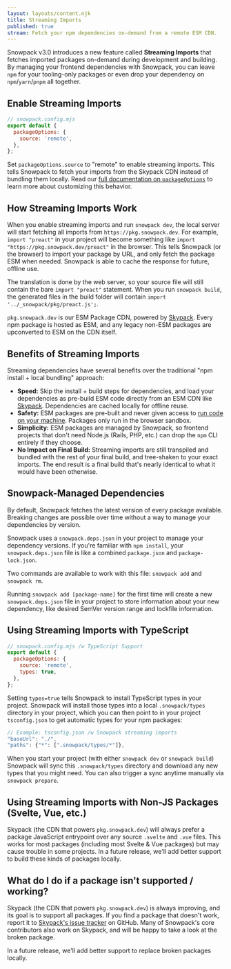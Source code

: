 ```yaml
---
layout: layouts/content.njk
title: Streaming Imports
published: true
stream: Fetch your npm dependencies on-demand from a remote ESM CDN.
---
```


Snowpack v3.0 introduces a new feature called **Streaming Imports** that fetches imported packages on-demand during development and building. By managing your frontend dependencies with Snowpack, you can leave `npm` for your tooling-only packages or even drop your dependency on `npm`/`yarn`/`pnpm` all together.

## Enable Streaming Imports

```js
// snowpack.config.mjs
export default {
  packageOptions: {
    source: 'remote',
  },
};
```

Set `packageOptions.source` to "remote" to enable streaming imports. This tells Snowpack to fetch your imports from the Skypack CDN instead of bundling them locally. Read our [full documentation on `packageOptions`](/reference/configuration#packageoptions.source%3Dremote) to learn more about customizing this behavior.

## How Streaming Imports Work

When you enable streaming imports and run `snowpack dev`, the local server will start fetching all imports from `https://pkg.snowpack.dev`. For example, `import "preact"` in your project will become something like `import "https://pkg.snowpack.dev/preact"` in the browser. This tells Snowpack (or the browser) to import your package by URL, and only fetch the package ESM when needed. Snowpack is able to cache the response for future, offline use.

The translation is done by the web server, so your source file will still contain the bare `import "preact"` statement. When you run `snowpack build`, the generated files in the build folder will contain `import '../_snowpack/pkg/preact.js';`.

`pkg.snowpack.dev` is our ESM Package CDN, powered by [Skypack](https://www.skypack.dev/). Every npm package is hosted as ESM, and any legacy non-ESM packages are upconverted to ESM on the CDN itself.

## Benefits of Streaming Imports

Streaming dependencies have several benefits over the traditional "npm install + local bundling" approach:

- **Speed:** Skip the install + build steps for dependencies, and load your dependencies as pre-build ESM code directly from an ESM CDN like [Skypack](https://www.skypack.dev/). Dependencies are cached locally for offline reuse.
- **Safety:** ESM packages are pre-built and never given access to [run code on your machine](https://www.usenix.org/system/files/sec19-zimmermann.pdf). Packages only run in the browser sandbox.
- **Simplicity:** ESM packages are managed by Snowpack, so frontend projects that don't need Node.js (Rails, PHP, etc.) can drop the `npm` CLI entirely if they choose.
- **No Impact on Final Build:** Streaming imports are still transpiled and bundled with the rest of your final build, and tree-shaken to your exact imports. The end result is a final build that's nearly identical to what it would have been otherwise.

## Snowpack-Managed Dependencies

By default, Snowpack fetches the latest version of every package available. Breaking changes are possible over time without a way to manage your dependencies by version.

Snowpack uses a `snowpack.deps.json` in your project to manage your dependency versions. If you're familiar with `npm install`, your `snowpack.deps.json` file is like a combined `package.json` and `package-lock.json`.

Two commands are available to work with this file: `snowpack add` and `snowpack rm`.

Running `snowpack add [package-name]` for the first time will create a new `snowpack.deps.json` file in your project to store information about your new dependency, like desired SemVer version range and lockfile information.

## Using Streaming Imports with TypeScript

```js
// snowpack.config.mjs /w TypeScript Support
export default {
  packageOptions: {
    source: 'remote',
    types: true,
  },
};
```

Setting `types=true` tells Snowpack to install TypeScript types in your project. Snowpack will install those types into a local `.snowpack/types` directory in your project, which you can then point to in your project `tsconfig.json` to get automatic types for your npm packages:

```js
// Example: tsconfig.json /w Snowpack streaming imports
"baseUrl": "./",
"paths": {"*": [".snowpack/types/*"]},
```

When you start your project (with either `snowpack dev` or `snowpack build`) Snowpack will sync this `.snowpack/types` directory and download any new types that you might need. You can also trigger a sync anytime manually via `snowpack prepare`.

## Using Streaming Imports with Non-JS Packages (Svelte, Vue, etc.)

Skypack (the CDN that powers `pkg.snowpack.dev`) will always prefer a package JavaScript entrypoint over any source `.svelte` and `.vue` files. This works for most packages (including most Svelte & Vue packages) but may cause trouble in some projects. In a future release, we'll add better support to build these kinds of packages locally.

## What do I do if a package isn't supported / working?

Skypack (the CDN that powers `pkg.snowpack.dev`) is always improving, and its goal is to support all packages. If you find a package that doesn't work, report it to [Skypack's issue tracker](https://github.com/snowpackjs/skypack-cdn/issues) on GitHub. Many of Snowpack's core contributors also work on Skypack, and will be happy to take a look at the broken package.

In a future release, we'll add better support to replace broken packages locally.
